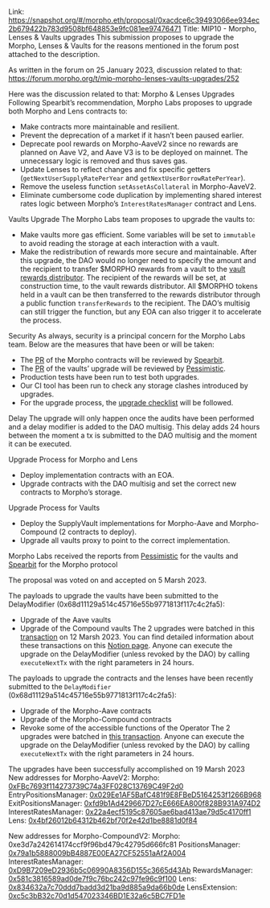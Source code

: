 Link: https://snapshot.org/#/morpho.eth/proposal/0xacdce6c39493066ee934ec2b679422b783d9508bf648853e9fc081ee97476471
Title: MIP10 - Morpho, Lenses & Vaults upgrades
This submission proposes to upgrade the Morpho, Lenses & Vaults for the reasons mentioned in the forum post attached to the description.

As written in the forum on 25 January 2023, discussion related to that: https://forum.morpho.org/t/mip-morpho-lenses-vaults-upgrades/252

Here was the discussion related to that:
Morpho & Lenses Upgrades
Following Spearbit’s recommendation, Morpho Labs proposes to upgrade both Morpho and Lens contracts to:
- Make contracts more maintainable and resilient.
- Prevent the deprecation of a market if it hasn’t been paused earlier.
- Deprecate pool rewards on Morpho-AaveV2 since no rewards are planned on Aave V2, and Aave V3 is to be deployed on mainnet. The unnecessary logic is removed and thus saves gas.
- Update Lenses to reflect changes and fix specific getters (`getNextUserSupplyRatePerYear` and `getNextUserBorrowRatePerYear`).
- Remove the useless function `setAssetAsCollateral` in Morpho-AaveV2.
- Eliminate cumbersome code duplication by implementing shared interest rates logic between Morpho’s `InterestRatesManager` contract and Lens.

Vaults Upgrade
The Morpho Labs team proposes to upgrade the vaults to:
- Make vaults more gas efficient. Some variables will be set to `immutable` to avoid reading the storage at each interaction with a vault.
- Make the redistribution of rewards more secure and maintainable. After this upgrade, the DAO would no longer need to specify the amount and the recipient to transfer $MORPHO rewards from a vault to the [vault rewards distributor](https://etherscan.io/address/0x60345417a227ad7e312eaa1b5ec5cd1fe5e2cdc6). The recipient of the rewards will be set, at construction time, to the vault rewards distributor. All $MORPHO tokens held in a vault can be then transferred to the rewards distributor through a public function `transferRewards` to the recipient. The DAO’s multisig can still trigger the function, but any EOA can also trigger it to accelerate the process.

Security
As always, security is a principal concern for the Morpho Labs team. Below are the measures that have been or will be taken:
- The [PR](https://github.com/morpho-dao/morpho-v1/pull/1554) of the Morpho contracts will be reviewed by [Spearbit](https://spearbit.com/).
- The [PR](https://github.com/morpho-dao/morpho-tokenized-vaults/pull/193) of the vaults’ upgrade will be reviewed by [Pessimistic](https://pessimistic.io/).
- Production tests have been run to test both upgrades.
- Our CI tool has been run to check any storage clashes introduced by upgrades.
- For the upgrade process, the [upgrade checklist](https://github.com/morpho-dao/morpho-security/blob/main/upgrade-checklist.md) will be followed.

Delay
The upgrade will only happen once the audits have been performed and a delay modifier is added to the DAO multisig. This delay adds 24 hours between the moment a tx is submitted to the DAO multisig and the moment it can be executed.

Upgrade Process for Morpho and Lens
- Deploy implementation contracts with an EOA.
- Upgrade contracts with the DAO multisig and set the correct new contracts to Morpho’s storage.

Upgrade Process for Vaults
- Deploy the SupplyVault implementations for Morpho-Aave and Morpho-Compound (2 contracts to deploy).
- Upgrade all vaults proxy to point to the correct implementation.

Morpho Labs received the reports from [Pessimistic](https://forum.morpho.org/uploads/short-url/kraJwpivzbznQa2Bgwu7VXQD2Z0.pdf) for the vaults and [Spearbit](https://forum.morpho.org/uploads/short-url/1XJ8PetG847mR9H8TLRdnMQPhif.pdf) for the Morpho protocol

The proposal was voted on and accepted on 5 Marsh 2023.

The payloads to upgrade the vaults have been submitted to the DelayModifier (0x68d11129a514c45716e55b9771813f117c4c2fa5):
- Upgrade of the Aave vaults
- Upgrade of the Compound vaults
The 2 upgrades were batched in this [transaction](https://etherscan.io/tx/0x91e291d4c5efb918869dbddba4653e3119aebff8cd8ce13c607d9ef7aaa5dc37) on 12 Marsh 2023.
You can find detailed information about these transactions on this [Notion page](https://morpho-labs.notion.site/Vaults-Upgrade-0-74b129a149944385b101a4502b3f4b7f).
Anyone can execute the upgrade on the DelayModifier (unless revoked by the DAO) by calling `executeNextTx` with the right parameters in 24 hours.

The payloads to upgrade the contracts and the lenses have been recently submitted to the `DelayModifier` (0x68d11129a514c45716e55b9771813f117c4c2fa5):
- Upgrade of the Morpho-Aave contracts
- Upgrade of the Morpho-Compound contracts
- Revoke some of the accessible functions of the Operator
The 2 upgrades were batched in [this transaction](https://etherscan.io/tx/0x6344834e348cdd48f80dbf5826717a33397cadddbf76689d19500dd38152d5c1).
Anyone can execute the upgrade on the DelayModifier (unless revoked by the DAO) by calling `executeNextTx` with the right parameters in 24 hours.

The upgrades have been successfully accomplished on 19 Marsh 2023
New addresses for Morpho-AaveV2:
Morpho: [0xFBc7693f114273739C74a3FF028C13769C49F2d0](https://etherscan.io/address/0xFBc7693f114273739C74a3FF028C13769C49F2d0)
EntryPositionsManager: [0x029Ee1AF5BafC481f9E8FBeD5164253f1266B968](https://etherscan.io/address/0x029Ee1AF5BafC481f9E8FBeD5164253f1266B968)
ExitPositionsManager: [0xfd9b1Ad429667D27cE666EA800f828B931A974D2](https://etherscan.io/address/0xfd9b1Ad429667D27cE666EA800f828B931A974D2)
InterestRatesManager: [0x22a4ecf5195c87605ae6bad413ae79d5c4170ff1](https://etherscan.io/address/0x22a4ecf5195c87605ae6bad413ae79d5c4170ff1)
Lens: [0x4bf26012b64312b462bf70f2e42d1be8881d0f84](https://etherscan.io/address/0x4bf26012b64312b462bf70f2e42d1be8881d0f84)

New addresses for Morpho-CompoundV2:
Morpho: 0xe3d7a242614174ccf9f96bd479c42795d666fc81
PositionsManager: [0x79a1b5888009bB4887E00EA27CF52551aAf2A004](https://etherscan.io/address/0x79a1b5888009bB4887E00EA27CF52551aAf2A004)
InterestRatesManager: [0xD9B7209eD2936b5c06990A8356D155c3665d43Ab](https://etherscan.io/address/0xD9B7209eD2936b5c06990A8356D155c3665d43Ab)
RewardsManager: [0x581c3816589ad0de7f9c76bc242c97fe96c9f100](https://etherscan.io/address/0x581c3816589ad0de7f9c76bc242c97fe96c9f100)
Lens: [0x834632a7c70ddd7badd3d21ba9d885a9da66b0de](https://etherscan.io/address/0x834632a7c70ddd7badd3d21ba9d885a9da66b0de)
LensExtension: [0xc5c3bB32c70d1d547023346BD1E32a6c5BC7FD1e](https://etherscan.io/address/0xc5c3bB32c70d1d547023346BD1E32a6c5BC7FD1e)
